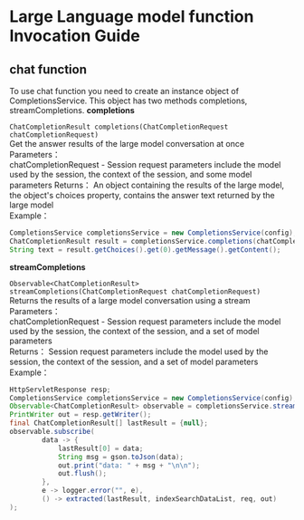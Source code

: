 # Large Language model function Invocation Guide

## chat function
To use chat function you need to create an instance object of CompletionsService. This object has two methods completions, streamCompletions.
__completions__

`
ChatCompletionResult completions(ChatCompletionRequest chatCompletionRequest)
`  
Get the answer results of the large model conversation at once   
Parameters：  
  chatCompletionRequest - Session request parameters include the model used by the session, the context of the session, and some model parameters 
Returns： An object containing the results of the large model, the object's choices property, contains the answer text returned by the large model   
Example：
```java
CompletionsService completionsService = new CompletionsService(config);
ChatCompletionResult result = completionsService.completions(chatCompletionRequest);
String text = result.getChoices().get(0).getMessage().getContent();
```

__streamCompletions__

`
Observable<ChatCompletionResult> streamCompletions(ChatCompletionRequest chatCompletionRequest)
`  
Returns the results of a large model conversation using a stream   
Parameters：  
  chatCompletionRequest - Session request parameters include the model used by the session, the context of the session, and a set of model parameters    
Returns： Session request parameters include the model used by the session, the context of the session, and a set of model parameters
Example：
```java
HttpServletResponse resp;
CompletionsService completionsService = new CompletionsService(config);
Observable<ChatCompletionResult> observable = completionsService.streamCompletions(chatCompletionRequest);
PrintWriter out = resp.getWriter();
final ChatCompletionResult[] lastResult = {null};
observable.subscribe(
        data -> {
            lastResult[0] = data;
            String msg = gson.toJson(data);
            out.print("data: " + msg + "\n\n");
            out.flush();
        },
        e -> logger.error("", e),
        () -> extracted(lastResult, indexSearchDataList, req, out)
);
```